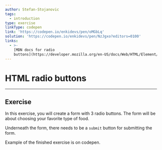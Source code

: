 ```yaml
---
author: Stefan-Stojanovic
tags:
  - introduction
type: exercise
linkType: codepen
link: 'https://codepen.io/enkidevs/pen/oMGbLq'
solution: 'https://codepen.io/enkidevs/pen/NzJgxo?editors=0100'
links:
  - >-
    [MDN docs for radio
    buttons](https://developer.mozilla.org/en-US/docs/Web/HTML/Element/input/radio){website}
---
```


# HTML radio buttons


---

## Exercise

In this exercise, you will create a form with 3 radio buttons. The form will be about choosing your favorite type of food.

Underneath the form, there needs to be a `submit` button for submitting the form. 

Example of the finished exercise is on codepen.
 

